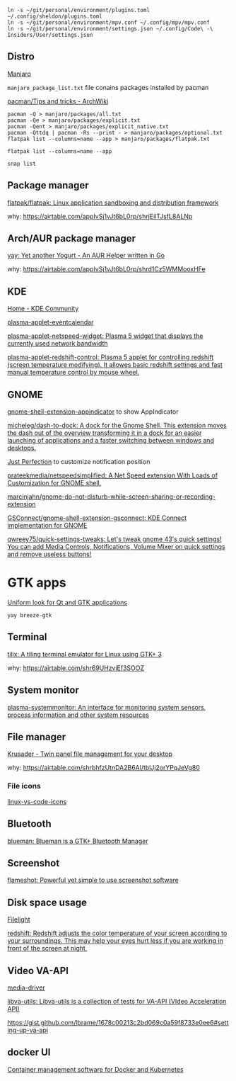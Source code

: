 ```shell
ln -s ~/git/personal/environment/plugins.toml ~/.config/sheldon/plugins.toml
ln -s ~/git/personal/environment/mpv.conf ~/.config/mpv/mpv.conf
ln -s ~/git/personal/environment/settings.json ~/.config/Code\ -\ Insiders/User/settings.json
```

## Distro

[Manjaro](https://manjaro.org/)

`manjaro_package_list.txt` file conains packages installed by pacman

[pacman/Tips and tricks - ArchWiki](https://wiki.archlinux.org/title/pacman/Tips_and_tricks)

```shell
pacman -Q > manjaro/packages/all.txt
pacman -Qe > manjaro/packages/explicit.txt
pacman -Qent > manjaro/packages/explicit_native.txt
pacman -Qttdq | pacman -Rs --print - > manjaro/packages/optional.txt
flatpak list --columns=name --app > manjaro/packages/flatpak.txt
```

```shell
flatpak list --columns=name --app
```

```shell
snap list
```

## Package manager

[flatpak/flatpak: Linux application sandboxing and distribution framework](https://github.com/flatpak/flatpak)

why: https://airtable.com/appIvSj1vJt6bL0rp/shrjEilTJsfL8ALNp

## Arch/AUR package manager

[yay: Yet another Yogurt - An AUR Helper written in Go](https://github.com/Jguer/yay)

why: https://airtable.com/appIvSj1vJt6bL0rp/shrd1Cz5WMMooxHFe

## KDE

[Home - KDE Community](https://kde.org/)

[plasma-applet-eventcalendar](https://github.com/Zren/plasma-applet-eventcalendar)

[plasma-applet-netspeed-widget: Plasma 5 widget that displays the currently used network bandwidth](https://github.com/dfaust/plasma-applet-netspeed-widget)

[plasma-applet-redshift-control: Plasma 5 applet for controlling redshift (screen temperature modifying). It allowes basic redshift settings and fast manual temperature control by mouse wheel.](https://github.com/kotelnik/plasma-applet-redshift-control)

## GNOME

[gnome-shell-extension-appindicator](https://github.com/ubuntu/gnome-shell-extension-appindicator) to show AppIndicator

[micheleg/dash-to-dock: A dock for the Gnome Shell. This extension moves the dash out of the overview transforming it in a dock for an easier launching of applications and a faster switching between windows and desktops.](https://github.com/micheleg/dash-to-dock)

[Just Perfection](https://gitlab.gnome.org/jrahmatzadeh/just-perfection) to customize notification position

[prateekmedia/netspeedsimplified: A Net Speed extension With Loads of Customization for GNOME shell.](https://github.com/prateekmedia/netspeedsimplified)

[marcinjahn/gnome-do-not-disturb-while-screen-sharing-or-recording-extension](https://github.com/marcinjahn/gnome-do-not-disturb-while-screen-sharing-or-recording-extension)

[GSConnect/gnome-shell-extension-gsconnect: KDE Connect implementation for GNOME](https://github.com/GSConnect/gnome-shell-extension-gsconnect)

[qwreey75/quick-settings-tweaks: Let's tweak gnome 43's quick settings! You can add Media Controls, Notifications, Volume Mixer on quick settings and remove useless buttons!](https://github.com/qwreey75/quick-settings-tweaks)

# GTK apps

[Uniform look for Qt and GTK applications](https://wiki.archlinux.org/title/Uniform_look_for_Qt_and_GTK_applications)

```shell
yay breeze-gtk
```

## Terminal

[tilix: A tiling terminal emulator for Linux using GTK+ 3](https://github.com/gnunn1/tilix)

why: https://airtable.com/shr69UHzvjEf3SOOZ

## System monitor

[plasma-systemmonitor: An interface for monitoring system sensors, process information and other system resources](https://github.com/KDE/plasma-systemmonitor)

## File manager

[Krusader - Twin panel file management for your desktop](https://krusader.org/)

why: https://airtable.com/shrbhfzUtnDA2B6Al/tblJj2orYPqJeVg80

### File icons

[linux-vs-code-icons](https://github.com/andriyor/linux-vs-code-icons)

## Bluetooth

[blueman: Blueman is a GTK+ Bluetooth Manager](https://github.com/blueman-project/blueman)

## Screenshot

[flameshot: Powerful yet simple to use screenshot software](https://github.com/flameshot-org/flameshot)

## Disk space usage

[Filelight](https://invent.kde.org/utilities/filelight)

[redshift: Redshift adjusts the color temperature of your screen according to your surroundings. This may help your eyes hurt less if you are working in front of the screen at night.](https://github.com/jonls/redshift)

## Video VA-API

[media-driver](https://github.com/intel/media-driver)

[libva-utils: Libva-utils is a collection of tests for VA-API (VIdeo Acceleration API)](https://github.com/intel/libva-utils)

https://gist.github.com/lbrame/1678c00213c2bd069c0a59f8733e0ee6#setting-up-va-api

## docker UI

[Container management software for Docker and Kubernetes](https://www.portainer.io/)
